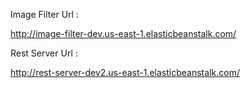 Image Filter Url : 

http://image-filter-dev.us-east-1.elasticbeanstalk.com/

Rest Server Url : 

http://rest-server-dev2.us-east-1.elasticbeanstalk.com/
